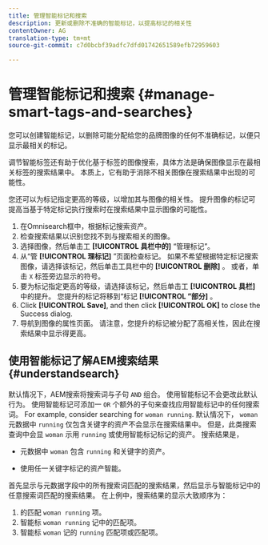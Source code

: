 ```yaml
---
title: 管理智能标记和搜索
description: 更新或删除不准确的智能标记，以提高标记的相关性
contentOwner: AG
translation-type: tm+mt
source-git-commit: c7d0bcbf39adfc7dfd01742651589efb72959603

---
```



# 管理智能标记和搜索 {#manage-smart-tags-and-searches}

<!--
TBD: This article should be merged into a new, uber article for Smart Tags. Delete this article then. Cloud service article is merged.
-->

您可以创建智能标记，以删除可能分配给您的品牌图像的任何不准确标记，以便只显示最相关的标记。

调节智能标签还有助于优化基于标签的图像搜索，具体方法是确保图像显示在最相关标签的搜索结果中。 本质上，它有助于消除不相关图像在搜索结果中出现的可能性。

您还可以为标记指定更高的等级，以增加其与图像的相关性。 提升图像的标记可提高当基于特定标记执行搜索时在搜索结果中显示图像的可能性。

1. 在Omnisearch框中，根据标记搜索资产。
1. 检查搜索结果以识别您找不到与搜索相关的图像。
1. 选择图像，然后单击工 **[!UICONTROL 具栏中的]** “管理标记”。
1. 从“管 **[!UICONTROL 理标记]** ”页面检查标记。 如果不希望根据特定标记搜索图像，请选择该标记，然后单击工具栏中的 **[!UICONTROL 删除]** 。 或者，单击 `X` 标签旁边显示的符号。
1. 要为标记指定更高的等级，请选择该标记，然后单击工 **[!UICONTROL 具栏]** 中的提升。 您提升的标记将移到“标记 **[!UICONTROL ”部分]** 。
1. Click **[!UICONTROL Save]**, and then click **[!UICONTROL OK]** to close the Success dialog.
1. 导航到图像的属性页面。 请注意，您提升的标记被分配了高相关性，因此在搜索结果中显示得更高。

## 使用智能标记了解AEM搜索结果 {#understandsearch}

默认情况下，AEM搜索将搜索词与子句 `AND` 组合。 使用智能标记不会更改此默认行为。 使用智能标记可添加一 `OR` 个额外的子句来查找应用智能标记中的任何搜索词。 For example, consider searching for `woman running`. 默认情况下， `woman` 元数据中 `running` 仅包含关键字的资产不会显示在搜索结果中。 但是，此类搜索查询中会显 `woman` 示用 `running` 或使用智能标记标记的资产。 搜索结果是，

* 元数据中 `woman` 包含 `running` 和关键字的资产。

* 使用任一关键字标记的资产智能。

首先显示与元数据字段中的所有搜索词匹配的搜索结果，然后显示与智能标记中的任意搜索词匹配的搜索结果。 在上例中，搜索结果的显示大致顺序为：

1. 的匹配 `woman running` 项。
1. 智能标 `woman running` 记中的匹配项。
1. 智能标 `woman` 记的 `running` 匹配项或匹配项。
